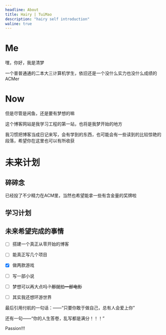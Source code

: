 ```yaml
---
headline: About
title: Hairy | TuiMao
description: "hairy self introduction"
waline: true
---
```


# Me

嘿，你好，我是清梦

一个普普通通的二本大三计算机学生，依旧还是一个没什么实力也没什么成绩的ACMer

# Now

但是尽管是闲鱼，还是要有梦想的嘛

这个博客网站是我学习工程的第一站，也将是我梦开始的地方

我习惯把博客当成日记来写，会有学到的东西，也可能会有一些读到的比较惊艳的段落，希望你在这里也可以有所收获

# 未来计划

## 碎碎念

已经投了不少精力在ACM里，当然也希望能拿一些有含金量的奖牌啦

## 学习计划

## 未来希望完成的事情

* [ ]  搭建一个真正从零开始的博客
* [ ]  能真正写几个项目

* [x]  做两款游戏

* [ ]  写一部小说
* [ ]  梦想可以再大点吗~~？那就拍一部电影~~
* [ ]  其实我还想环游世界

最后引用付航的一句话：——“只要你敢于做自己，总有人会爱上你”

还有一句——“你的人生答卷，乱写都是满分！！！”

Passion!!!
